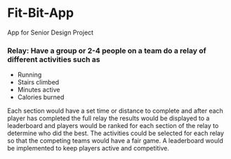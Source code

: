 # Fit-Bit-App
App for Senior Design Project

### Relay: Have a group or 2-4 people on a team do a relay of different activities such as
  - Running 
  - Stairs climbed
  - Minutes active
  - Calories burned

Each section would have a set time or distance to complete and after each player has completed the full relay the results would be displayed to a leaderboard and players would be ranked for each section of the relay to determine who did the best.
The activities could be selected for each relay so that the competing teams would have a fair game. A leaderboard would be implemented to keep players active and competitive.
